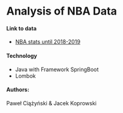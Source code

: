 # Analysis of NBA Data 

#### Link to data 
- [NBA stats until 2018-2019](https://www.kaggle.com/lancharro5/seasons-stats-50-19)

#### Technology
- Java with Framework SpringBoot
- Lombok

#### Authors:
Paweł Ciążyński & Jacek Koprowski